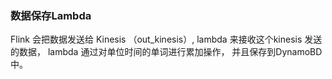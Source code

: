 ### 数据保存Lambda


Flink 会把数据发送给 Kinesis （out_kinesis）, lambda 来接收这个kinesis 发送的数据， 
lambda 通过对单位时间的单词进行累加操作， 并且保存到DynamoBD 中。 

